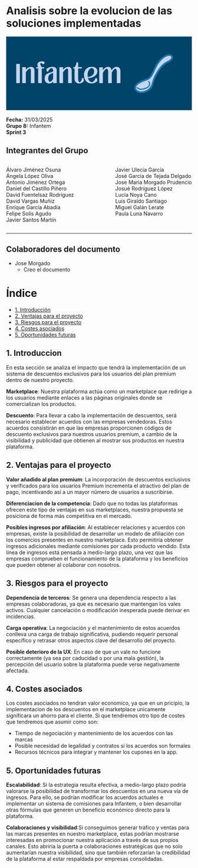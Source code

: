 # Analisis sobre la evolucion de las soluciones implementadas

![Portada](../../images/Infantem.png)


**Fecha:** 31/03/2025  
**Grupo 8:** Infantem  
**Sprint 3**

## Integrantes del Grupo
<div style="display: flex; justify-content: space-between; gap: 2px;">
  <div>
    <ul style="padding-left: 0; list-style: none;">
      <li>Álvaro Jiménez Osuna</li>
      <li>Ángela López Oliva</li>
      <li>Antonio Jiménez Ortega</li>
      <li>Daniel del Castillo Piñero</li>
      <li>David Fuentelsaz Rodríguez</li>
      <li>David Vargas Muñiz</li>
      <li>Enrique García Abadía</li>
      <li>Felipe Solís Agudo</li>
      <li>Javier Santos Martín</li>
    </ul>
  </div>

  <div>
    <ul style="padding-left: 0; list-style: none;">
    <li>Javier Ulecia García</li>
      <li>José García de Tejada Delgado</li>
      <li>Jose Maria Morgado Prudencio</li>
      <li>Josué Rodríguez López</li>
      <li>Lucía Noya Cano</li>
      <li>Luis Giraldo Santiago</li>
      <li>Miguel Galán Lerate</li>
      <li>Paula Luna Navarro</li>
    </ul>
  </div>
</div>

---

## Colaboradores del documento
- Jose Morgado
  - Creo el documento

# Índice

- [1. Introducción](#1-introduccion)
- [2. Ventajas para el proyecto](#2-ventajas-para-el-proyecto)
- [3. Riesgos para el proyecto](#3-riesgos-para-el-proyecto)
- [4. Costes asociados](#4-costes-asociados)
- [5. Oportunidades futuras](#5-oportunidades-futuras)

## 1. Introduccion 

En esta sección se analiza el impacto que tendrá la implementación de un sistema de descuentos exclusivos para los usuarios del plan premium dentro de nuestro proyecto.

**Marketplace**: Nuestra plataforma actúa como un marketplace que redirige a los usuarios mediante enlaces a las páginas originales donde se comercializan los productos.

**Descuento**: Para llevar a cabo la implementación de descuentos, será necesario establecer acuerdos con las empresas vendedoras. Estos acuerdos consistirán en que las empresas proporcionen códigos de descuento exclusivos para nuestros usuarios premium, a cambio de la visibilidad y publicidad que obtienen al mostrar sus productos en nuestra plataforma.


## 2. Ventajas para el proyecto

**Valor añadido al plan premium**: La incorporación de descuentos exclusivos y verificados para los usuarios Premium incrementa el atractivo del plan de pago, incentivando así a un mayor número de usuarios a suscribirse.

**Diferenciacion de la competencia**: Dado que no todas las plataformas ofrecen este tipo de ventajas en sus marketplaces, nuestra propuesta se posiciona de forma más competitiva en el mercado.

**Posibles ingresos por afiliación**: Al establecer relaciones y acuerdos con empresas, existe la posibilidad de desarrollar un modelo de afiliación con los comercios presentes en nuestro marketplace. Esto permitiría obtener ingresos adicionales mediante comisiones por cada producto vendido. Esta línea de ingresos está pensada a medio-largo plazo, una vez que las empresas comprueben el funcionamiento de la plataforma y los beneficios que pueden obtener al colaborar con nosotros.

## 3. Riesgos para el proyecto

**Dependencia de terceros**: Se genera una dependencia respecto a las empresas colaboradoras, ya que es necesario que mantengan los vales activos. Cualquier cancelación o modificación inesperada puede derivar en incidencias.

**Carga operativa**: La negociación y el mantenimiento de estos acuerdos conlleva una carga de trabajo significativa, pudiendo requerir personal específico y retrasar otros aspectos clave del desarrollo del proyecto.

**Posible deterioro de la UX**: En caso de que un vale no funcione correctamente (ya sea por caducidad o por una mala gestión), la percepción del usuario sobre la plataforma puede verse negativamente afectada.

## 4. Costes asociados
Los costes asociados no tendran valor economico, ya que en un pricipio, la implementacion de los descuentos en el marketplace unicamente significara un ahorro para el cliente. Si que tendremos otro tipo de costes que tendremos que asumir como son:
- Tiempo de negociación y mantenimiento de los acuerdos con las marcas
- Posible necesidad de legalidad y contratos si los acuerdos son formales
- Recursos técnicos para integrar y mantener los cupones en la app.

## 5. Oportunidades futuras

**Escalabilidad**: Si la estrategia resulta efectiva, a medio-largo plazo podría valorarse la posibilidad de transformar los descuentos en una nueva vía de ingresos. Para ello, se podrían modificar los acuerdos actuales e implementar un sistema de comisiones para Infantem, o bien desarrollar otras fórmulas que generen un beneficio económico directo para la plataforma.

**Colaboraciones y visibilidad**:Si conseguimos generar tráfico y ventas para las marcas presentes en nuestro marketplace, estas podrían mostrarse interesadas en promocionar nuestra aplicación a través de sus propios canales. Esto abriría la puerta a colaboraciones estratégicas que no solo aumentarían nuestra visibilidad, sino que también reforzarían la credibilidad de la plataforma al estar respaldada por empresas consolidadas.









































